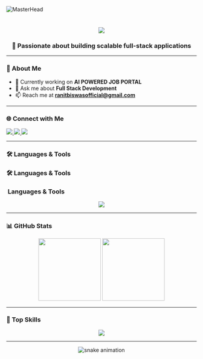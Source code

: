 <!-- Banner -->
![MasterHead](https://miro.medium.com/v2/resize:fit:1024/0*PP5k92twh_W05yzF.jpg)

<!-- Typing Animation -->
<h1 align="center">
  <img src="https://readme-typing-svg.herokuapp.com?font=Fira+Code&weight=600&size=28&pause=1000&color=1E90FF&center=true&vCenter=true&width=500&lines=Hi+%F0%9F%91%8B%2C+I'm+Ranit+Biswas;Full+Stack+Developer;MERN+%7C+Next.js+%7C+Tailwind+CSS;Always+Learning+New+Tech!">
</h1>

<!-- Short Intro -->
<h3 align="center">🚀 Passionate about building scalable full-stack applications</h3>

---

### 🌟 About Me  
- 🔭 Currently working on **AI POWERED JOB PORTAL**  
- 💬 Ask me about **Full Stack Development**  
- 📫 Reach me at **ranitbiswasofficial@gmail.com**  

---

### 🌐 Connect with Me  
<p align="left">
<a href="mailto:caniongamer0@gmail.com" target="_blank">
  <img src="https://img.shields.io/badge/Email-D14836?style=for-the-badge&logo=gmail&logoColor=white" />
</a>
<a href="https://www.linkedin.com/in/ranit-biswas" target="_blank">
  <img src="https://img.shields.io/badge/LinkedIn-0077b5?style=for-the-badge&logo=linkedin&logoColor=white" />
</a>
<a href="https://github.com/CanionGame" target="_blank">
  <img src="https://img.shields.io/badge/GitHub-000?style=for-the-badge&logo=github&logoColor=white" />
</a>
</p>

---

### 🛠 Languages & Tools  
### 🛠 Languages & Tools  
### ​ Languages & Tools  
<p align="center">
  <img src="https://skillicons.dev/icons?i=html,css,bootstrap,tailwind,sass,js,react,next,redux,nodejs,express,mongodb,supabase,cpp,styledcomponents" />
</p>



---

### 📊 GitHub Stats  
<p align="center">
  <img src="https://github-readme-stats.vercel.app/api?username=CanionGame&show_icons=true&theme=tokyonight" height="165"/>
  <img src="https://github-readme-streak-stats.herokuapp.com/?user=CanionGame&theme=tokyonight" height="165"/>
</p>

---

### 🚀 Top Skills  
<p align="center">
  <img src="https://github-readme-stats.vercel.app/api/top-langs/?username=CanionGame&layout=compact&theme=tokyonight" />
</p>

---

<!-- Footer Animation -->
<p align="center">
  <img src="https://raw.githubusercontent.com/rodrigograca31/rodrigograca31/master/assets/github-contribution-grid-snake.svg" alt="snake animation" />
</p>
